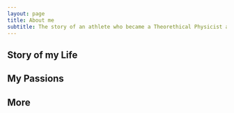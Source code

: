 ```yaml
---
layout: page
title: About me
subtitle: The story of an athlete who became a Theorethical Physicist and now works as a Computer Scientist while dreaming to become a Chef...
---
```


## Story of my Life

## My Passions

## More
